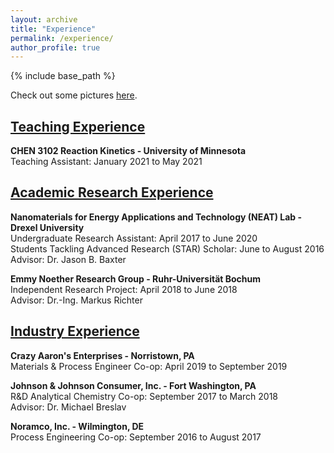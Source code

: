 ```yaml
---
layout: archive
title: "Experience"
permalink: /experience/
author_profile: true
---
```

{% include base_path %}

Check out some pictures [here](https://www.canva.com/design/DAEBa0tlGdA/Zpd2dRbug81jhHJTt66KbQ/view?website#2).

## [Teaching Experience](https://kristine-loh.github.io/teaching/)

**CHEN 3102 Reaction Kinetics - University of Minnesota**<br/>
Teaching Assistant: January 2021 to May 2021<br/>

## [Academic Research Experience](https://kristine-loh.github.io/research/)

**Nanomaterials for Energy Applications and Technology (NEAT) Lab - Drexel University**<br/>
Undergraduate Research Assistant: April 2017 to June 2020<br/>
Students Tackling Advanced Research (STAR) Scholar: June to August 2016<br/>
Advisor: Dr. Jason B. Baxter

**Emmy Noether Research Group - Ruhr-Universität Bochum**<br/>
Independent Research Project: April 2018 to June 2018<br/>
Advisor: Dr.-Ing. Markus Richter


## [Industry Experience](https://kristine-loh.github.io/industry/)

**Crazy Aaron's Enterprises - Norristown, PA**<br/>
Materials & Process Engineer Co-op: April 2019 to September 2019 <br/>

**Johnson & Johnson Consumer, Inc. - Fort Washington, PA**<br/>
R&D Analytical Chemistry Co-op: September 2017 to March 2018<br/>
Advisor: Dr. Michael Breslav<br/>

**Noramco, Inc. - Wilmington, DE**<br/>
Process Engineering Co-op: September 2016 to August 2017<br/>

